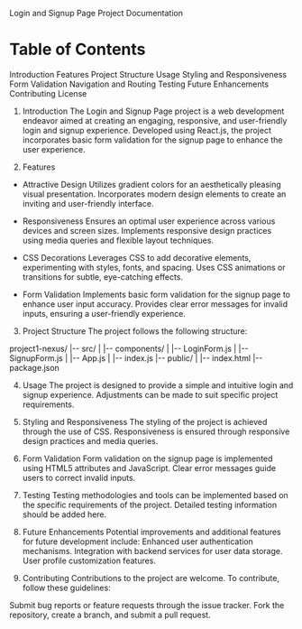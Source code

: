 Login and Signup Page Project Documentation

# Table of Contents
Introduction
Features
Project Structure
Usage
Styling and Responsiveness
Form Validation
Navigation and Routing
Testing
Future Enhancements
Contributing
License

1. Introduction
The Login and Signup Page project is a web development endeavor aimed at creating an engaging, responsive, and user-friendly login and signup experience. Developed using React.js, the project incorporates basic form validation for the signup page to enhance the user experience.

2. Features
- Attractive Design
Utilizes gradient colors for an aesthetically pleasing visual presentation.
Incorporates modern design elements to create an inviting and user-friendly interface.

- Responsiveness
Ensures an optimal user experience across various devices and screen sizes.
Implements responsive design practices using media queries and flexible layout techniques.

- CSS Decorations
Leverages CSS to add decorative elements, experimenting with styles, fonts, and spacing.
Uses CSS animations or transitions for subtle, eye-catching effects.

- Form Validation
Implements basic form validation for the signup page to enhance user input accuracy.
Provides clear error messages for invalid inputs, ensuring a user-friendly experience.

3. Project Structure
The project follows the following structure:

project1-nexus/
|-- src/
|   |-- components/
|       |-- LoginForm.js
|       |-- SignupForm.js
|   |-- App.js
|   |-- index.js
|-- public/
|   |-- index.html
|-- package.json

4. Usage
The project is designed to provide a simple and intuitive login and signup experience. Adjustments can be made to suit specific project requirements.

5. Styling and Responsiveness
The styling of the project is achieved through the use of CSS. Responsiveness is ensured through responsive design practices and media queries.

6. Form Validation
Form validation on the signup page is implemented using HTML5 attributes and JavaScript. Clear error messages guide users to correct invalid inputs.

7. Testing
Testing methodologies and tools can be implemented based on the specific requirements of the project. Detailed testing information should be added here.

8. Future Enhancements
Potential improvements and additional features for future development include:
Enhanced user authentication mechanisms.
Integration with backend services for user data storage.
User profile customization features.

9. Contributing
Contributions to the project are welcome. To contribute, follow these guidelines:

Submit bug reports or feature requests through the issue tracker.
Fork the repository, create a branch, and submit a pull request.
